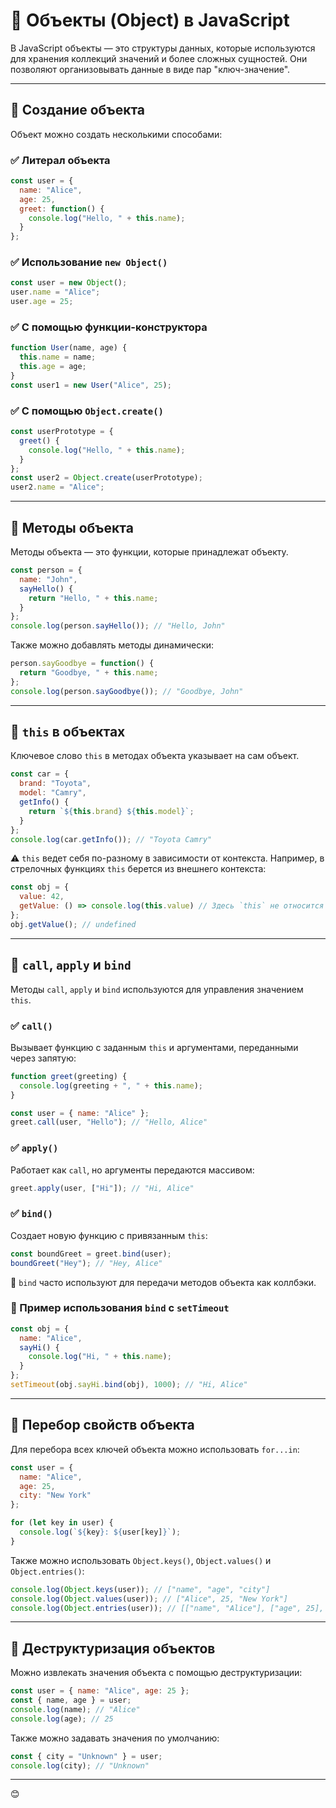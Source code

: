 # 📌 Объекты (Object) в JavaScript

В JavaScript объекты — это структуры данных, которые используются для хранения коллекций значений и более сложных сущностей. Они позволяют организовывать данные в виде пар "ключ-значение".

---

## 🔹 Создание объекта

Объект можно создать несколькими способами:

### ✅ Литерал объекта
```js
const user = {
  name: "Alice",
  age: 25,
  greet: function() {
    console.log("Hello, " + this.name);
  }
};
```

### ✅ Использование `new Object()`
```js
const user = new Object();
user.name = "Alice";
user.age = 25;
```

### ✅ С помощью функции-конструктора
```js
function User(name, age) {
  this.name = name;
  this.age = age;
}
const user1 = new User("Alice", 25);
```

### ✅ С помощью `Object.create()`
```js
const userPrototype = {
  greet() {
    console.log("Hello, " + this.name);
  }
};
const user2 = Object.create(userPrototype);
user2.name = "Alice";
```

---

## 🔹 Методы объекта

Методы объекта — это функции, которые принадлежат объекту.

```js
const person = {
  name: "John",
  sayHello() {
    return "Hello, " + this.name;
  }
};
console.log(person.sayHello()); // "Hello, John"
```

Также можно добавлять методы динамически:

```js
person.sayGoodbye = function() {
  return "Goodbye, " + this.name;
};
console.log(person.sayGoodbye()); // "Goodbye, John"
```

---

## 🔹 `this` в объектах

Ключевое слово `this` в методах объекта указывает на сам объект.

```js
const car = {
  brand: "Toyota",
  model: "Camry",
  getInfo() {
    return `${this.brand} ${this.model}`;
  }
};
console.log(car.getInfo()); // "Toyota Camry"
```

⚠️ `this` ведет себя по-разному в зависимости от контекста. Например, в стрелочных функциях `this` берется из внешнего контекста:

```js
const obj = {
  value: 42,
  getValue: () => console.log(this.value) // Здесь `this` не относится к `obj`
};
obj.getValue(); // undefined
```

---

## 🔹 `call`, `apply` и `bind`

Методы `call`, `apply` и `bind` используются для управления значением `this`.

### ✅ `call()`
Вызывает функцию с заданным `this` и аргументами, переданными через запятую:

```js
function greet(greeting) {
  console.log(greeting + ", " + this.name);
}

const user = { name: "Alice" };
greet.call(user, "Hello"); // "Hello, Alice"
```

### ✅ `apply()`
Работает как `call`, но аргументы передаются массивом:

```js
greet.apply(user, ["Hi"]); // "Hi, Alice"
```

### ✅ `bind()`
Создает новую функцию с привязанным `this`:

```js
const boundGreet = greet.bind(user);
boundGreet("Hey"); // "Hey, Alice"
```

📌 `bind` часто используют для передачи методов объекта как коллбэки.

### 🔹 Пример использования `bind` с `setTimeout`

```js
const obj = {
  name: "Alice",
  sayHi() {
    console.log("Hi, " + this.name);
  }
};
setTimeout(obj.sayHi.bind(obj), 1000); // "Hi, Alice"
```

---

## 🔹 Перебор свойств объекта

Для перебора всех ключей объекта можно использовать `for...in`:

```js
const user = {
  name: "Alice",
  age: 25,
  city: "New York"
};

for (let key in user) {
  console.log(`${key}: ${user[key]}`);
}
```

Также можно использовать `Object.keys()`, `Object.values()` и `Object.entries()`:

```js
console.log(Object.keys(user)); // ["name", "age", "city"]
console.log(Object.values(user)); // ["Alice", 25, "New York"]
console.log(Object.entries(user)); // [["name", "Alice"], ["age", 25], ["city", "New York"]]
```

---

## 🔹 Деструктуризация объектов

Можно извлекать значения объекта с помощью деструктуризации:

```js
const user = { name: "Alice", age: 25 };
const { name, age } = user;
console.log(name); // "Alice"
console.log(age); // 25
```

Также можно задавать значения по умолчанию:

```js
const { city = "Unknown" } = user;
console.log(city); // "Unknown"
```

---

 😊

